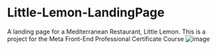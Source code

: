 # Little-Lemon-LandingPage
A landing page for a Mediterranean Restaurant, Little Lemon. This is a project for the Meta Front-End Professional Certificate Course
![image](https://github.com/ryanschork/Little-Lemon-LandingPage/assets/144560980/9678435a-b51d-4a65-a8bd-003d4d298da9)
